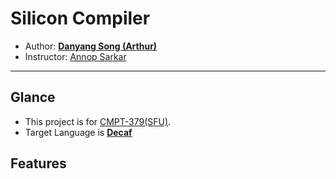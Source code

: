 # Silicon Compiler

* Author: **[Danyang Song (Arthur)](mailto:arthur_song@sfu.ca)**
* Instructor: [Annop Sarkar](http://www.cs.sfu.ca/~anoop/)

******

## Glance
* This project is for [CMPT-379(SFU)](http://anoopsarkar.github.io/compilers-class/).
* Target Language is **[Decaf](http://anoopsarkar.github.io/compilers-class/decafspec.html)**

## Features
